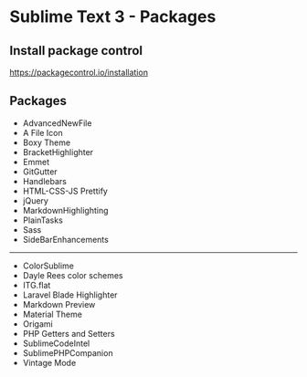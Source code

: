 # Sublime Text 3 - Packages  

## Install package control  

https://packagecontrol.io/installation  

## Packages  

- AdvancedNewFile  
- A File Icon  
- Boxy Theme  
- BracketHighlighter  
- Emmet  
- GitGutter  
- Handlebars  
- HTML-CSS-JS Prettify  
- jQuery  
- MarkdownHighlighting  
- PlainTasks  
- Sass  
- SideBarEnhancements  

-----

- ColorSublime  
- Dayle Rees color schemes  
- ITG.flat  
- Laravel Blade Highlighter  
- Markdown Preview  
- Material Theme  
- Origami  
- PHP Getters and Setters  
- SublimeCodeIntel  
- SublimePHPCompanion  
- Vintage Mode  